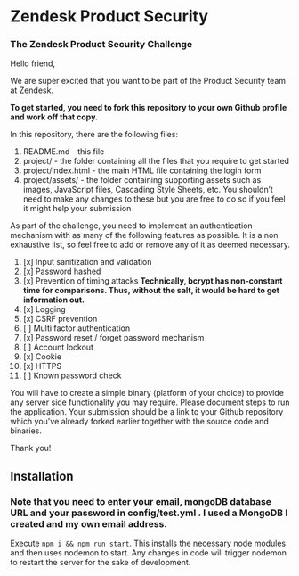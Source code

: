 # Zendesk Product Security
### The Zendesk Product Security Challenge

Hello friend,

We are super excited that you want to be part of the Product Security team at Zendesk.

**To get started, you need to fork this repository to your own Github profile and work off that copy.**

In this repository, there are the following files:
1. README.md - this file
2. project/ - the folder containing all the files that you require to get started
3. project/index.html - the main HTML file containing the login form
4. project/assets/ - the folder containing supporting assets such as images, JavaScript files, Cascading Style Sheets, etc. You shouldn’t need to make any changes to these but you are free to do so if you feel it might help your submission

As part of the challenge, you need to implement an authentication mechanism with as many of the following features as possible. It is a non exhaustive list, so feel free to add or remove any of it as deemed necessary.

1. [x] Input sanitization and validation
2. [x] Password hashed
3. [x] Prevention of timing attacks **Technically, bcrypt has non-constant time for comparisons. Thus, without the salt, it would be hard to get information out.**
4. [x] Logging
5. [x] CSRF prevention
6. [ ] Multi factor authentication
7. [x] Password reset / forget password mechanism
8. [ ] Account lockout
9. [x] Cookie
10. [x] HTTPS
11. [ ] Known password check

You will have to create a simple binary (platform of your choice) to provide any server side functionality you may require. Please document steps to run the application. Your submission should be a link to your Github repository which you've already forked earlier together with the source code and binaries.

Thank you!

## Installation
### Note that you need to enter your email, mongoDB database URL and your password in config/test.yml . I used a MongoDB I created and my own email address.
Execute `npm i && npm run start`. This installs the necessary node modules and then uses nodemon to start. Any changes in code will trigger nodemon to restart the server for the sake of development.